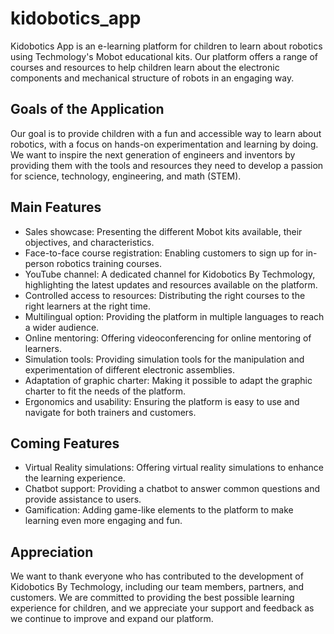 # kidobotics_app

Kidobotics App is an e-learning platform for children to learn about robotics using Techmology's Mobot educational kits. Our platform offers a range of courses and resources to help children learn about the electronic components and mechanical structure of robots in an engaging way.

## Goals of the Application

Our goal is to provide children with a fun and accessible way to learn about robotics, with a focus on hands-on experimentation and learning by doing. We want to inspire the next generation of engineers and inventors by providing them with the tools and resources they need to develop a passion for science, technology, engineering, and math (STEM).

## Main Features

- Sales showcase: Presenting the different Mobot kits available, their objectives, and characteristics.
- Face-to-face course registration: Enabling customers to sign up for in-person robotics training courses.
- YouTube channel: A dedicated channel for Kidobotics By Techmology, highlighting the latest updates and resources available on the platform.
- Controlled access to resources: Distributing the right courses to the right learners at the right time.
- Multilingual option: Providing the platform in multiple languages to reach a wider audience.
- Online mentoring: Offering videoconferencing for online mentoring of learners.
- Simulation tools: Providing simulation tools for the manipulation and experimentation of different electronic assemblies.
- Adaptation of graphic charter: Making it possible to adapt the graphic charter to fit the needs of the platform.
- Ergonomics and usability: Ensuring the platform is easy to use and navigate for both trainers and customers.

## Coming Features

- Virtual Reality simulations: Offering virtual reality simulations to enhance the learning experience.
- Chatbot support: Providing a chatbot to answer common questions and provide assistance to users.
- Gamification: Adding game-like elements to the platform to make learning even more engaging and fun.

## Appreciation

We want to thank everyone who has contributed to the development of Kidobotics By Techmology, including our team members, partners, and customers. We are committed to providing the best possible learning experience for children, and we appreciate your support and feedback as we continue to improve and expand our platform.
